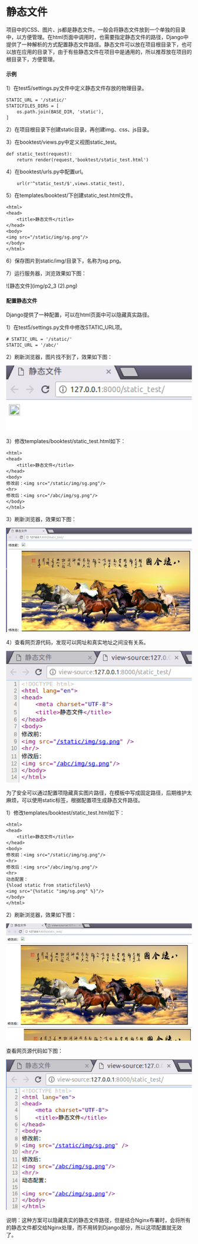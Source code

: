 # 静态文件

项目中的CSS、图片、js都是静态文件。一般会将静态文件放到一个单独的目录中，以方便管理。在html页面中调用时，也需要指定静态文件的路径，Django中提供了一种解析的方式配置静态文件路径。静态文件可以放在项目根目录下，也可以放在应用的目录下，由于有些静态文件在项目中是通用的，所以推荐放在项目的根目录下，方便管理。

#### 示例

1）在test5/settings.py文件中定义静态文件存放的物理目录。

```
STATIC_URL = '/static/'
STATICFILES_DIRS = [
    os.path.join(BASE_DIR, 'static'),
]
```

2）在项目根目录下创建static目录，再创建img、css、js目录。

3）在booktest/views.py中定义视图static_test。

```
def static_test(request):
    return render(request,'booktest/static_test.html')
```

4）在booktest/urls.py中配置url。

```
    url(r'^static_test/$',views.static_test),
```

5）在templates/booktest/下创建static_test.html文件。

```
<html>
<head>
    <title>静态文件</title>
</head>
<body>
<img src="/static/img/sg.png"/>
</body>
</html>
```

6）保存图片到static/img/目录下，名称为sg.png。

7）运行服务器，浏览效果如下图：

![静态文件](img/p2_3 (2).png)

#### 配置静态文件

Django提供了一种配置，可以在html页面中可以隐藏真实路径。

1）在test5/settings.py文件中修改STATIC_URL项。

```
# STATIC_URL = '/static/'
STATIC_URL = '/abc/'
```

2）刷新浏览器，图片找不到了，效果如下图：

![静态文件](img/p2_4.png)

3）修改templates/booktest/static_test.html如下：

```
<html>
<head>
    <title>静态文件</title>
</head>
<body>
修改前：<img src="/static/img/sg.png"/>
<hr>
修改后：<img src="/abc/img/sg.png"/>
</body>
</html>
```

3）刷新浏览器，效果如下图：

![静态文件](img/p2_5.png)

4）查看网页源代码，发现可以网址和真实地址之间没有关系。

![静态文件](img/p2_6.png)

为了安全可以通过配置项隐藏真实图片路径，在模板中写成固定路径，后期维护太麻烦，可以使用static标签，根据配置项生成静态文件路径。

1）修改templates/booktest/static_test.html如下：

```
<html>
<head>
    <title>静态文件</title>
</head>
<body>
修改前：<img src="/static/img/sg.png"/>
<hr>
修改后：<img src="/abc/img/sg.png"/>
<hr>
动态配置：
{%load static from staticfiles%}
<img src="{%static "img/sg.png" %}"/>
</body>
</html>
```

2）刷新浏览器，效果如下图：

![静态文件](img/p2_7.png)

查看网页源代码如下图：

![静态文件](img/p2_8.png)

说明：这种方案可以隐藏真实的静态文件路径，但是结合Nginx布署时，会将所有的静态文件都交给Nginx处理，而不用转到Django部分，所以这项配置就无效了。